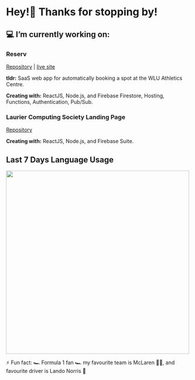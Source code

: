 # Hey!👋 Thanks for stopping by!


## 💻 I’m currently working on:
### Reserv 
[Repository](https://github.com/Robert336/reserv-bot) | [live site](https://www.reserv.ca)

**tldr:** SaaS web app for automatically booking a spot at the WLU Athletics Centre. 

**Creating with:** ReactJS, Node.js, and Firebase Firestore, Hosting, Functions, Authentication, Pub/Sub.

### Laurier Computing Society Landing Page

[Repository](https://github.com/LaurierCS/Website)

**Creating with:** ReactJS, Node.js, and Firebase Suite.

## Last 7 Days Language Usage
<img src="https://wakatime.com/share/@7df06c4d-3ae6-4fd1-b913-a1e9df7a48f1/3ef21556-d799-4147-86d1-d4c7d7749991.svg" width="500">


⚡ Fun fact: 🏎️ Formula 1 fan 🏎️ my favourite team is McLaren 🧡💙, and favourite driver is Lando Norris 🏁
